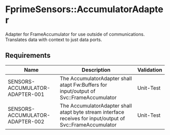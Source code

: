 # FprimeSensors::AccumulatorAdapter

Adapter for FrameAccumulator for use outside of communications.  Translates data with context to just data ports.


## Requirements

| Name | Description | Validation |
|---|---|---|
| SENSORS-ACCUMULATOR-ADAPTER-001 | The AccumulatorAdapter shall atapt Fw:Buffers for input/output of Svc::FrameAccumulator | Unit-Test |
| SENSORS-ACCUMULATOR-ADAPTER-002 | The AccumulatorAdapter shall atapt byte stream interface receives for input/output of Svc::FrameAccumulator | Unit-Test |

